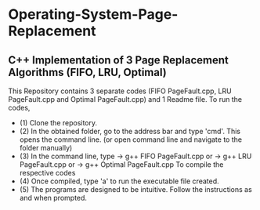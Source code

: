 # Operating-System-Page-Replacement
## C++ Implementation of 3 Page Replacement Algorithms (FIFO, LRU, Optimal)
This Repository contains 3 separate codes (FIFO PageFault.cpp, LRU PageFault.cpp and Optimal PageFault.cpp)
and 1 Readme file.
To run the codes,
- (1) Clone the repository.
- (2) In the obtained folder, go to the address bar and type 'cmd'. This opens the command line.
(or open command line and navigate to the folder manually)
- (3) In the command line, type
	->	g++ FIFO PageFault.cpp
			or
	->	g++ LRU PageFault.cpp
			or
	->	g++ Optimal PageFault.cpp
	To compile the respective codes
- (4) Once compiled, type 'a' to run the executable file created.
- (5) The programs are designed to be intuitive. Follow the instructions as and when prompted.
